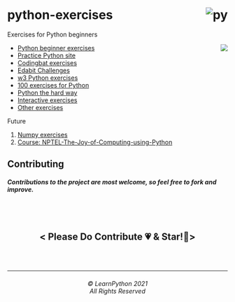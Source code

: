 # python-exercises <img align="right"  src="https://img.icons8.com/color/96/000000/python.png" alt="py" /><br>
Exercises for Python beginners

* [Python beginner exercises](https://pythonbasics.org/Exercises/) <img align="right" src="http://estruyf-github.azurewebsites.net/api/VisitorHit?user=LakhanKumawat&repo=LearnPython&countColorcountColor&countColor=%237B1E7B"/>
* [Practice Python site](https://practicepython.org/)
* [Codingbat exercises](http://codingbat.com/python)
* [Edabit Challenges](https://edabit.com/)
* [w3 Python exercises](https://w3resource.com/python-exercises/)
* [100 exercises for Python](https://raw.githubusercontent.com/zhiwehu/Python-programming-exercises/master/100%2B%20Python%20challenging%20programming%20exercises.txt)
* [Python the hard way](https://learnpythonthehardway.org/book/ex0.html)
* [Interactive exercises](https://snakify.org/)
* [Other exercises](https://gist.github.com/ynonp/06914f626cd4127899af53a96733157f)

Future


1. [Numpy exercises](https://www.machinelearningplus.com/python/101-numpy-exercises-python/)
2. [Course: NPTEL-The-Joy-of-Computing-using-Python](https://onlinecourses.nptel.ac.in/noc21_cs32/course")


<h2>Contributing </h2>
<h5 >Contributions to the project are most welcome, so feel free to fork and improve.</h5><br><br>
<h2 align="center" >< Please Do Contribute 💗 & Star!🤩></h2>
  
  <br><br><hr>
  <h6 align="center">© LearnPython 2021 <br>
  All Rights Reserved</h6>
